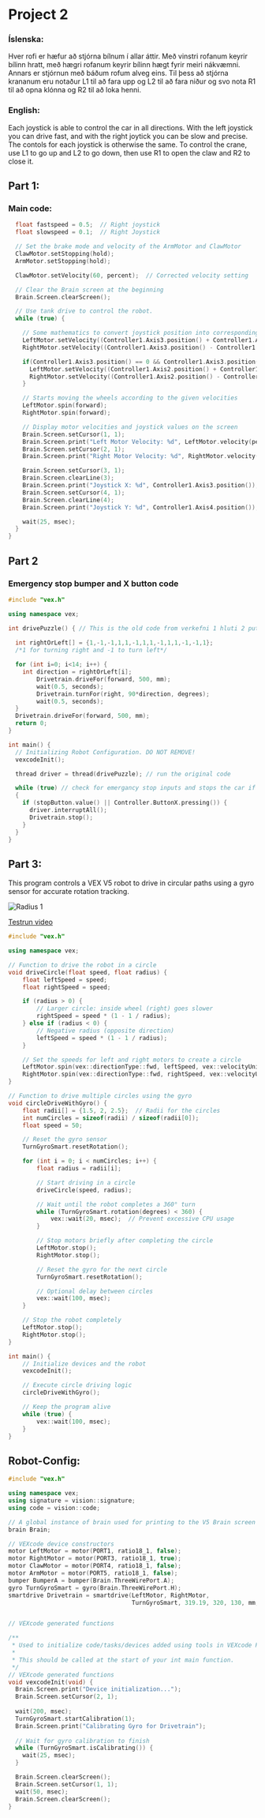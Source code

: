 # Project 2

### Íslenska:
Hver rofi er hæfur að stjórna bílnum í allar áttir. Með vinstri rofanum keyrir bílinn hratt, með hægri rofanum keyrir bílinn hægt fyrir meiri nákvæmni. Annars er stjórnun með báðum rofum alveg eins.
Til þess að stjórna krananum eru notaður L1 til að fara upp og L2 til að fara niður og svo nota R1 til að opna klónna og R2 til að loka henni.

### English:
Each joystick is able to control the car in all directions. With the left joystick you can drive fast, and with the right joytick you can be slow and precise. The contols for each joystick is otherwise the same.
To control the crane, use L1 to go up and L2 to go down, then use R1 to open the claw and R2 to close it.

## Part 1:
### Main code:
```cpp
  float fastspeed = 0.5;  // Right joystick
  float slowspeed = 0.1;  // Right Joystick

  // Set the brake mode and velocity of the ArmMotor and ClawMotor
  ClawMotor.setStopping(hold);
  ArmMotor.setStopping(hold);

  ClawMotor.setVelocity(60, percent);  // Corrected velocity setting

  // Clear the Brain screen at the beginning
  Brain.Screen.clearScreen();

  // Use tank drive to control the robot.
  while (true) {

    // Some mathematics to convert joystick position into corresponding wheel velocity
    LeftMotor.setVelocity((Controller1.Axis3.position() + Controller1.Axis4.position())*fastspeed, percent);
    RightMotor.setVelocity((Controller1.Axis3.position() - Controller1.Axis4.position())*fastspeed, percent);

    if(Controller1.Axis3.position() == 0 && Controller1.Axis3.position() == 0) {
      LeftMotor.setVelocity((Controller1.Axis2.position() + Controller1.Axis1.position())*slowspeed, percent);
      RightMotor.setVelocity((Controller1.Axis2.position() - Controller1.Axis1.position())*slowspeed, percent);
    }

    // Starts moving the wheels according to the given velocities
    LeftMotor.spin(forward);
    RightMotor.spin(forward);

    // Display motor velocities and joystick values on the screen
    Brain.Screen.setCursor(1, 1);
    Brain.Screen.print("Left Motor Velocity: %d", LeftMotor.velocity(percent));
    Brain.Screen.setCursor(2, 1);
    Brain.Screen.print("Right Motor Velocity: %d", RightMotor.velocity(percent));

    Brain.Screen.setCursor(3, 1);
    Brain.Screen.clearLine(3);
    Brain.Screen.print("Joystick X: %d", Controller1.Axis3.position());
    Brain.Screen.setCursor(4, 1);
    Brain.Screen.clearLine(4);
    Brain.Screen.print("Joystick Y: %d", Controller1.Axis4.position());

    wait(25, msec);
  }
}
```

## Part 2
### Emergency stop bumper and X button code

```cpp
#include "vex.h"

using namespace vex;

int drivePuzzle() { // This is the old code from verkefni 1 hluti 2 put into a thread
   
  int rightOrLeft[] = {1,-1,-1,1,1,-1,1,1,-1,1,1,-1,-1,1};
  /*1 for turning right and -1 to turn left*/

  for (int i=0; i<14; i++) {
    int direction = rightOrLeft[i];
        Drivetrain.driveFor(forward, 500, mm);
        wait(0.5, seconds);
        Drivetrain.turnFor(right, 90*direction, degrees);
        wait(0.5, seconds);
  }
  Drivetrain.driveFor(forward, 500, mm);
  return 0;
}

int main() {
  // Initializing Robot Configuration. DO NOT REMOVE!
  vexcodeInit();

  thread driver = thread(drivePuzzle); // run the original code

  while (true) // check for emergancy stop inputs and stops the car if need be
  {
    if (stopButton.value() || Controller.ButtonX.pressing()) {
      driver.interruptAll();
      Drivetrain.stop();
    }
  } 
}
```


## Part 3:
This program controls a VEX V5 robot to drive in circular paths using a gyro sensor for accurate rotation tracking.

![Radius 1](https://github.com/user-attachments/assets/3f05ee2f-c10d-4a06-a513-f469897f3ad5)

[Testrun video](https://youtu.be/gvW6Mg6NpgM)

```cpp
#include "vex.h"

using namespace vex;

// Function to drive the robot in a circle
void driveCircle(float speed, float radius) {
    float leftSpeed = speed;
    float rightSpeed = speed;

    if (radius > 0) {
        // Larger circle: inside wheel (right) goes slower
        rightSpeed = speed * (1 - 1 / radius);
    } else if (radius < 0) {
        // Negative radius (opposite direction)
        leftSpeed = speed * (1 - 1 / radius);
    }

    // Set the speeds for left and right motors to create a circle
    LeftMotor.spin(vex::directionType::fwd, leftSpeed, vex::velocityUnits::pct);
    RightMotor.spin(vex::directionType::fwd, rightSpeed, vex::velocityUnits::pct);
}

// Function to drive multiple circles using the gyro
void circleDriveWithGyro() {
    float radii[] = {1.5, 2, 2.5};  // Radii for the circles
    int numCircles = sizeof(radii) / sizeof(radii[0]);
    float speed = 50;

    // Reset the gyro sensor
    TurnGyroSmart.resetRotation();

    for (int i = 0; i < numCircles; i++) {
        float radius = radii[i];

        // Start driving in a circle
        driveCircle(speed, radius);

        // Wait until the robot completes a 360° turn
        while (TurnGyroSmart.rotation(degrees) < 360) {
            vex::wait(20, msec);  // Prevent excessive CPU usage
        }

        // Stop motors briefly after completing the circle
        LeftMotor.stop();
        RightMotor.stop();

        // Reset the gyro for the next circle
        TurnGyroSmart.resetRotation();

        // Optional delay between circles
        vex::wait(100, msec);
    }

    // Stop the robot completely
    LeftMotor.stop();
    RightMotor.stop();
}

int main() {
    // Initialize devices and the robot
    vexcodeInit();

    // Execute circle driving logic
    circleDriveWithGyro();

    // Keep the program alive
    while (true) {
        vex::wait(100, msec);
    }
}

```

## Robot-Config:
```cpp
#include "vex.h"

using namespace vex;
using signature = vision::signature;
using code = vision::code;

// A global instance of brain used for printing to the V5 Brain screen
brain Brain;

// VEXcode device constructors
motor LeftMotor = motor(PORT1, ratio18_1, false);
motor RightMotor = motor(PORT3, ratio18_1, true);
motor ClawMotor = motor(PORT4, ratio18_1, false);
motor ArmMotor = motor(PORT5, ratio18_1, false);
bumper BumperA = bumper(Brain.ThreeWirePort.A);
gyro TurnGyroSmart = gyro(Brain.ThreeWirePort.H);
smartdrive Drivetrain = smartdrive(LeftMotor, RightMotor,
                                   TurnGyroSmart, 319.19, 320, 130, mm, 1);


// VEXcode generated functions

/**
 * Used to initialize code/tasks/devices added using tools in VEXcode Pro.
 *
 * This should be called at the start of your int main function.
 */
// VEXcode generated functions
void vexcodeInit(void) {
  Brain.Screen.print("Device initialization...");
  Brain.Screen.setCursor(2, 1);
  
  wait(200, msec);
  TurnGyroSmart.startCalibration(1);
  Brain.Screen.print("Calibrating Gyro for Drivetrain");
  
  // Wait for gyro calibration to finish
  while (TurnGyroSmart.isCalibrating()) {
    wait(25, msec);
  }

  Brain.Screen.clearScreen();
  Brain.Screen.setCursor(1, 1);
  wait(50, msec);
  Brain.Screen.clearScreen();
}
```

